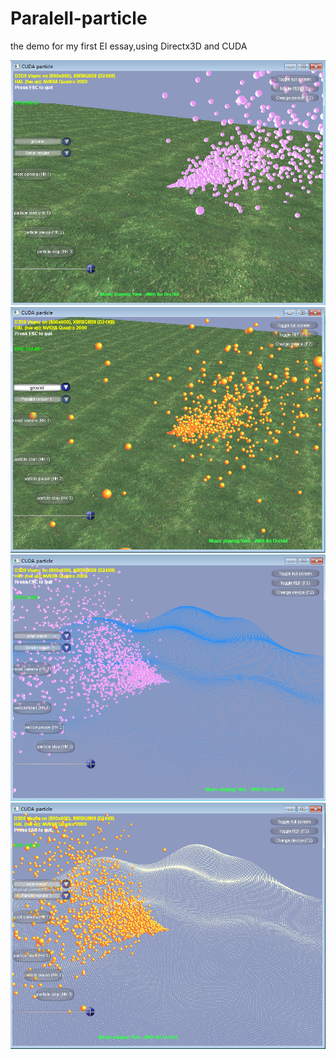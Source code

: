 Paralell-particle
=================

the demo for my first EI essay,using Directx3D and CUDA<br/>

![](https://github.com/tashaxing/Paralell-particle-rendering/raw/master/media/1.png)<br/>
![](https://github.com/tashaxing/Paralell-particle-rendering/raw/master/media/2.png)<br/>
![](https://github.com/tashaxing/Paralell-particle-rendering/raw/master/media/3.png)<br/>
![](https://github.com/tashaxing/Paralell-particle-rendering/raw/master/media/4.png)<br/>